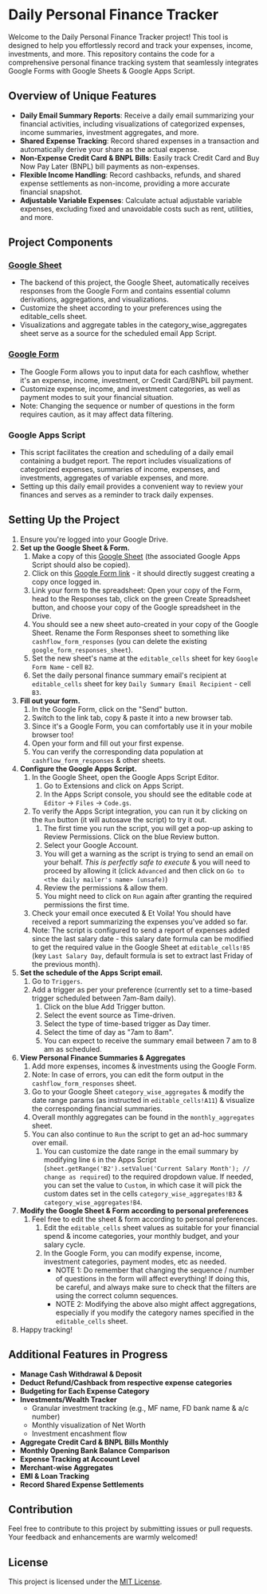 # Daily Personal Finance Tracker

Welcome to the Daily Personal Finance Tracker project! This tool is designed to help you effortlessly record and track your expenses, income, investments, and more. This repository contains the code for a comprehensive personal finance tracking system that seamlessly integrates Google Forms with Google Sheets & Google Apps Script.

## Overview of Unique Features

- **Daily Email Summary Reports**: Receive a daily email summarizing your financial activities, including visualizations of categorized expenses, income summaries, investment aggregates, and more.
- **Shared Expense Tracking**: Record shared expenses in a transaction and automatically derive your share as the actual expense.
- **Non-Expense Credit Card & BNPL Bills**: Easily track Credit Card and Buy Now Pay Later (BNPL) bill payments as non-expenses.
- **Flexible Income Handling**: Record cashbacks, refunds, and shared expense settlements as non-income, providing a more accurate financial snapshot.
- **Adjustable Variable Expenses**: Calculate actual adjustable variable expenses, excluding fixed and unavoidable costs such as rent, utilities, and more.

## Project Components

### [Google Sheet](https://docs.google.com/spreadsheets/d/1TSlU4nUgUqOpIddVJRPErqxDdDFrdUw3TyUvrhYP818/edit?usp=sharing)

- The backend of this project, the Google Sheet, automatically receives responses from the Google Form and contains essential column derivations, aggregations, and visualizations.
- Customize the sheet according to your preferences using the editable_cells sheet.
- Visualizations and aggregate tables in the category_wise_aggregates sheet serve as a source for the scheduled email App Script.

### [Google Form](https://docs.google.com/forms/d/1lFl5eX9yBX_l8sIc0pF3KDcKBPI4QuWZbrhYDlPrAms/edit)

- The Google Form allows you to input data for each cashflow, whether it's an expense, income, investment, or Credit Card/BNPL bill payment.
- Customize expense, income, and investment categories, as well as payment modes to suit your financial situation.
- Note: Changing the sequence or number of questions in the form requires caution, as it may affect data filtering.

### Google Apps Script

- This script facilitates the creation and scheduling of a daily email containing a budget report. The report includes visualizations of categorized expenses, summaries of income, expenses, and investments, aggregates of variable expenses, and more.
- Setting up this daily email provides a convenient way to review your finances and serves as a reminder to track daily expenses.

## Setting Up the Project

1. Ensure you're logged into your Google Drive.
2. **Set up the Google Sheet & Form.**
   1. Make a copy of this [Google Sheet](https://docs.google.com/spreadsheets/d/1TSlU4nUgUqOpIddVJRPErqxDdDFrdUw3TyUvrhYP818/edit?usp=sharing) (the associated Google Apps Script should also be copied).
   2. Click on this [Google Form link](https://docs.google.com/forms/d/1lFl5eX9yBX_l8sIc0pF3KDcKBPI4QuWZbrhYDlPrAms/copy) - it should directly suggest creating a copy once logged in.
   3. Link your form to the spreadsheet: Open your copy of the Form, head to the Responses tab, click on the green Create Spreadsheet button, and choose your copy of the Google spreadsheet in the Drive.
   4. You should see a new sheet auto-created in your copy of the Google Sheet. Rename the Form Responses sheet to something like `cashflow_form_responses` (you can delete the existing `google_form_responses_sheet`).
   5. Set the new sheet's name at the `editable_cells` sheet for key `Google Form Name` - cell `B2`.
   6. Set the daily personal finance summary email's recipient at `editable_cells` sheet for key `Daily Summary Email Recipient` - cell `B3`.
3. **Fill out your form.**
   1. In the Google Form, click on the "Send" button.
   2. Switch to the link tab, copy & paste it into a new browser tab.
   3. Since it's a Google Form, you can comfortably use it in your mobile browser too!
   4. Open your form and fill out your first expense.
   5. You can verify the corresponding data population at `cashflow_form_responses` & other sheets.
4. **Configure the Google Apps Script.**
   1. In the Google Sheet, open the Google Apps Script Editor.
      1. Go to Extensions and click on Apps Script.
      2. In the Apps Script console, you should see the editable code at `Editor` -> `Files` -> `Code.gs`.
   3. To verify the Apps Script integration, you can run it by clicking on the `Run` button (it will autosave the script) to try it out.
      1. The first time you run the script, you will get a pop-up asking to Review Permissions. Click on the blue Review button.
      2. Select your Google Account.
      3. You will get a warning as the script is trying to send an email on your behalf. *This is perfectly safe to execute* & you will need to proceed by allowing it (click `Advanced` and then click on `Go to <the daily mailer's name> (unsafe)`)
      4. Review the permissions & allow them.
      5. You might need to click on `Run` again after granting the required permissions the first time.
   4. Check your email once executed & Et Voila! You should have received a report summarizing the expenses you've added so far.
   5. Note: The script is configured to send a report of expenses added since the last salary date - this salary date formula can be modified to get the required value in the Google Sheet at `editable_cells!B5` (key `Last Salary Day`, default formula is set to extract last Friday of the previous month).
5. **Set the schedule of the Apps Script email.**
   1. Go to `Triggers`.
   2. Add a trigger as per your preference (currently set to a time-based trigger scheduled between 7am-8am daily).
      1. Click on the blue Add Trigger button.
      2. Select the event source as Time-driven.
      3. Select the type of time-based trigger as Day timer.
      4. Select the time of day as "7am to 8am".
      5. You can expect to receive the summary email between 7 am to 8 am as scheduled.
6. **View Personal Finance Summaries & Aggregates**
   1. Add more expenses, incomes & investments using the Google Form.
   2. Note: In case of errors, you can edit the form output in the `cashflow_form_responses` sheet.
   3. Go to your Google Sheet `category_wise_aggregates` & modify the date range params (as instructed in `editable_cells!A11`) & visualize the corresponding financial summaries.
   4. Overall monthly aggregates can be found in the `monthly_aggregates` sheet.
   5. You can also continue to `Run` the script to get an ad-hoc summary over email.
      1. You can customize the date range in the email summary by modifying line `6` in the Apps Script (`sheet.getRange('B2').setValue('Current Salary Month'); // change as required`) to the required dropdown value. If needed, you can set the value to `Custom`, in which case it will pick the custom dates set in the cells `category_wise_aggregates!B3` & `category_wise_aggregates!B4`.
7. **Modify the Google Sheet & Form according to personal preferences**
   1. Feel free to edit the sheet & form according to personal preferences.
      1. Edit the `editable_cells` sheet values as suitable for your financial spend & income categories, your monthly budget, and your salary cycle.
      2. In the Google Form, you can modify expense, income, investment categories, payment modes, etc as needed.
         - NOTE 1: Do remember that changing the sequence / number of questions in the form will affect everything! If doing this, be careful, and always make sure to check that the filters are using the correct column sequences.
         - NOTE 2: Modifying the above also might affect aggregations, especially if you modify the category names specified in the `editable_cells` sheet.
8. Happy tracking!

## Additional Features in Progress

- **Manage Cash Withdrawal & Deposit**
- **Deduct Refund/Cashback from respective expense categories**
- **Budgeting for Each Expense Category**
- **Investments/Wealth Tracker**
  - Granular investment tracking (e.g., MF name, FD bank name & a/c number)
  - Monthly visualization of Net Worth
  - Investment encashment flow
- **Aggregate Credit Card & BNPL Bills Monthly**
- **Monthly Opening Bank Balance Comparison**
- **Expense Tracking at Account Level**
- **Merchant-wise Aggregates**
- **EMI & Loan Tracking**
- **Record Shared Expense Settlements**

## Contribution

Feel free to contribute to this project by submitting issues or pull requests. Your feedback and enhancements are warmly welcomed!

## License

This project is licensed under the [MIT License](LICENSE).
